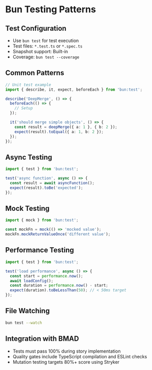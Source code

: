 # Bun Testing Patterns

## Test Configuration

- Use `bun test` for test execution
- Test files: `*.test.ts` or `*.spec.ts`
- Snapshot support: Built-in
- Coverage: `bun test --coverage`

## Common Patterns

```typescript
// Unit test example
import { describe, it, expect, beforeEach } from 'bun:test';

describe('DeepMerge', () => {
  beforeEach(() => {
    // Setup
  });

  it('should merge simple objects', () => {
    const result = deepMerge({ a: 1 }, { b: 2 });
    expect(result).toEqual({ a: 1, b: 2 });
  });
});
```

## Async Testing

```typescript
import { test } from 'bun:test';

test('async function', async () => {
  const result = await asyncFunction();
  expect(result).toBe('expected');
});
```

## Mock Testing

```typescript
import { mock } from 'bun:test';

const mockFn = mock(() => 'mocked value');
mockFn.mockReturnValueOnce('different value');
```

## Performance Testing

```typescript
import { test } from 'bun:test';

test('load performance', async () => {
  const start = performance.now();
  await loadConfig();
  const duration = performance.now() - start;
  expect(duration).toBeLessThan(50); // < 50ms target
});
```

## File Watching

```bash
bun test --watch
```

## Integration with BMAD

- Tests must pass 100% during story implementation
- Quality gates include TypeScript compilation and ESLint checks
- Mutation testing targets 80%+ score using Stryker
